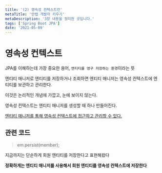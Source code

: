 ```yaml
---
title: '(2) 영속성 컨텍스트란'
metaTitle: '만렙 개발자 키우기'
metaDescription: '3장 내용을 정리한 곳입니다.'
tags: ['Spring Boot JPA']
date: '2021-05-09'
---
```


# 영속성 컨텍스트

JPA를 이해하는데 가장 중요한 용어, `엔티티를 영구 저장하는 환경`이라는 뜻

엔티티 매니저로 엔티티를 저장하거나 조회하면 엔티티 매니저는 영속성 컨텍스트에 엔티티를 보관하고 관리한다.

이것은 논리적인 개념에 가깝고, 눈에 보이지 않는다.

영속성 컨텍스트는 엔티티 매니저를 생성할 때 하나 만들어진다.

<u> 엔티티 매니저를 통해 영속성 컨텍스트에 접근하고 관리할 수 있다. </u>

## 관련 코드

> em.persist(member);

지금까지는 단순하게 회원 엔티티를 저장한다고 표현해왔다

**정확하게는 엔티티 매니저를 사용해서 회원 엔티티를 영속성 컨텍스트에 저장한다**

